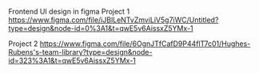 Frontend UI design in figma
Project 1
https://www.figma.com/file/iJBlLeNTvZmviLiV5g7iWC/Untitled?type=design&node-id=0%3A1&t=qwE5v6AissxZ5YMx-1

Project 2
https://www.figma.com/file/6OgnJTfCafD9P44flT7c01/Hughes-Rubens's-team-library?type=design&node-id=323%3A1&t=qwE5v6AissxZ5YMx-1

